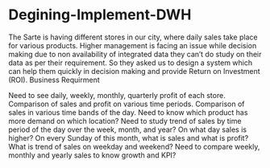# Degining-Implement-DWH

The Sarte is having different stores in our city, where daily sales take place for various products. Higher management is facing an issue while decision making due to non availability of integrated data they can’t do study on their data as per their requirement. So they asked us to design a system which can help them quickly in decision making and provide Return on Investment (ROI).
Business Requirment

Need to see daily, weekly, monthly, quarterly profit of each store.
Comparison of sales and profit on various time periods.
Comparison of sales in various time bands of the day.
Need to know which product has more demand on which location?
Need to study trend of sales by time period of the day over the week, month, and year?
On what day sales is higher?
On every Sunday of this month, what is sales and what is profit?
What is trend of sales on weekday and weekend?
Need to compare weekly, monthly and yearly sales to know growth and KPI?
